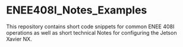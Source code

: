 # ENEE408I_Notes_Examples

This repository contains short code snippets for common ENEE 408I operations as well as short technical Notes for configuring the Jetson Xavier NX.
